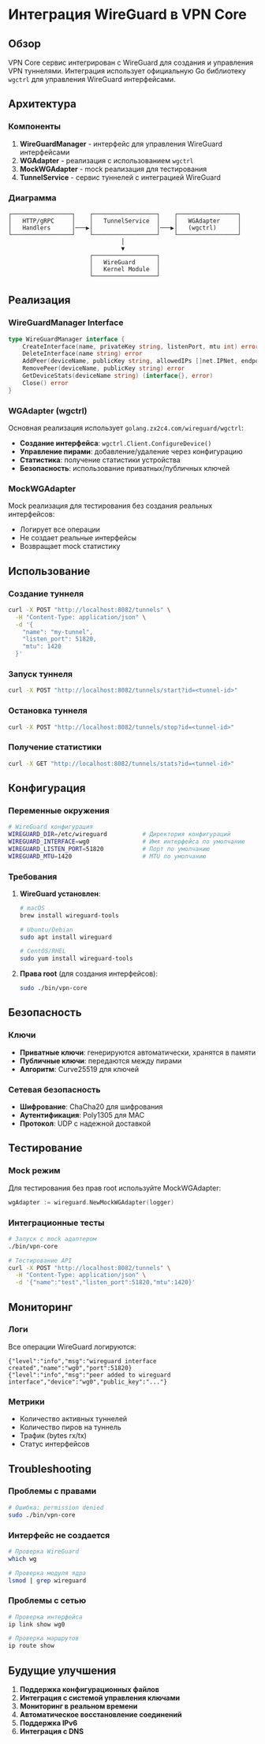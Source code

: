 # Интеграция WireGuard в VPN Core

## Обзор

VPN Core сервис интегрирован с WireGuard для создания и управления VPN туннелями. Интеграция использует официальную Go библиотеку `wgctrl` для управления WireGuard интерфейсами.

## Архитектура

### Компоненты

1. **WireGuardManager** - интерфейс для управления WireGuard интерфейсами
2. **WGAdapter** - реализация с использованием `wgctrl`
3. **MockWGAdapter** - mock реализация для тестирования
4. **TunnelService** - сервис туннелей с интеграцией WireGuard

### Диаграмма

```
┌─────────────────┐    ┌──────────────────┐    ┌─────────────────┐
│   HTTP/gRPC     │    │   TunnelService  │    │   WGAdapter     │
│   Handlers      │───▶│                  │───▶│   (wgctrl)      │
└─────────────────┘    └──────────────────┘    └─────────────────┘
                                │
                                ▼
                       ┌──────────────────┐
                       │   WireGuard      │
                       │   Kernel Module  │
                       └──────────────────┘
```

## Реализация

### WireGuardManager Interface

```go
type WireGuardManager interface {
    CreateInterface(name, privateKey string, listenPort, mtu int) error
    DeleteInterface(name string) error
    AddPeer(deviceName, publicKey string, allowedIPs []net.IPNet, endpoint *net.UDPAddr, keepalive int) error
    RemovePeer(deviceName, publicKey string) error
    GetDeviceStats(deviceName string) (interface{}, error)
    Close() error
}
```

### WGAdapter (wgctrl)

Основная реализация использует `golang.zx2c4.com/wireguard/wgctrl`:

- **Создание интерфейса**: `wgctrl.Client.ConfigureDevice()`
- **Управление пирами**: добавление/удаление через конфигурацию
- **Статистика**: получение статистики устройства
- **Безопасность**: использование приватных/публичных ключей

### MockWGAdapter

Mock реализация для тестирования без создания реальных интерфейсов:

- Логирует все операции
- Не создает реальные интерфейсы
- Возвращает mock статистику

## Использование

### Создание туннеля

```bash
curl -X POST "http://localhost:8082/tunnels" \
  -H "Content-Type: application/json" \
  -d '{
    "name": "my-tunnel",
    "listen_port": 51820,
    "mtu": 1420
  }'
```

### Запуск туннеля

```bash
curl -X POST "http://localhost:8082/tunnels/start?id=<tunnel-id>"
```

### Остановка туннеля

```bash
curl -X POST "http://localhost:8082/tunnels/stop?id=<tunnel-id>"
```

### Получение статистики

```bash
curl -X GET "http://localhost:8082/tunnels/stats?id=<tunnel-id>"
```

## Конфигурация

### Переменные окружения

```bash
# WireGuard конфигурация
WIREGUARD_DIR=/etc/wireguard          # Директория конфигураций
WIREGUARD_INTERFACE=wg0               # Имя интерфейса по умолчанию
WIREGUARD_LISTEN_PORT=51820           # Порт по умолчанию
WIREGUARD_MTU=1420                    # MTU по умолчанию
```

### Требования

1. **WireGuard установлен**:

   ```bash
   # macOS
   brew install wireguard-tools

   # Ubuntu/Debian
   sudo apt install wireguard

   # CentOS/RHEL
   sudo yum install wireguard-tools
   ```

2. **Права root** (для создания интерфейсов):
   ```bash
   sudo ./bin/vpn-core
   ```

## Безопасность

### Ключи

- **Приватные ключи**: генерируются автоматически, хранятся в памяти
- **Публичные ключи**: передаются между пирами
- **Алгоритм**: Curve25519 для ключей

### Сетевая безопасность

- **Шифрование**: ChaCha20 для шифрования
- **Аутентификация**: Poly1305 для MAC
- **Протокол**: UDP с надежной доставкой

## Тестирование

### Mock режим

Для тестирования без прав root используйте MockWGAdapter:

```go
wgAdapter := wireguard.NewMockWGAdapter(logger)
```

### Интеграционные тесты

```bash
# Запуск с mock адаптером
./bin/vpn-core

# Тестирование API
curl -X POST "http://localhost:8082/tunnels" \
  -H "Content-Type: application/json" \
  -d '{"name":"test","listen_port":51820,"mtu":1420}'
```

## Мониторинг

### Логи

Все операции WireGuard логируются:

```
{"level":"info","msg":"wireguard interface created","name":"wg0","port":51820}
{"level":"info","msg":"peer added to wireguard interface","device":"wg0","public_key":"..."}
```

### Метрики

- Количество активных туннелей
- Количество пиров на туннель
- Трафик (bytes rx/tx)
- Статус интерфейсов

## Troubleshooting

### Проблемы с правами

```bash
# Ошибка: permission denied
sudo ./bin/vpn-core
```

### Интерфейс не создается

```bash
# Проверка WireGuard
which wg

# Проверка модуля ядра
lsmod | grep wireguard
```

### Проблемы с сетью

```bash
# Проверка интерфейса
ip link show wg0

# Проверка маршрутов
ip route show
```

## Будущие улучшения

1. **Поддержка конфигурационных файлов**
2. **Интеграция с системой управления ключами**
3. **Мониторинг в реальном времени**
4. **Автоматическое восстановление соединений**
5. **Поддержка IPv6**
6. **Интеграция с DNS**
